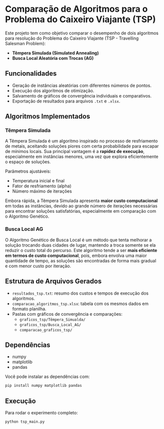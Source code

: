
# Comparação de Algoritmos para o Problema do Caixeiro Viajante (TSP)

Este projeto tem como objetivo comparar o desempenho de dois algoritmos para resolução do Problema do Caixeiro Viajante (TSP - Travelling Salesman Problem):

- **Têmpera Simulada (Simulated Annealing)**
- **Busca Local Aleatória com Trocas (AG)**

## Funcionalidades

- Geração de instâncias aleatórias com diferentes números de pontos.
- Execução dos algoritmos de otimização.
- Salvamento de gráficos de convergência individuais e comparativos.
- Exportação de resultados para arquivos `.txt` e `.xlsx`.

## Algoritmos Implementados

### Têmpera Simulada

A Têmpera Simulada é um algoritmo inspirado no processo de resfriamento de metais, aceitando soluções piores com certa probabilidade para escapar de mínimos locais. Sua principal vantagem é a **rapidez de execução**, especialmente em instâncias menores, uma vez que explora eficientemente o espaço de soluções.

Parâmetros ajustáveis:
- Temperatura inicial e final
- Fator de resfriamento (alpha)
- Número máximo de iterações

Embora rápida, a Têmpera Simulada apresenta **maior custo computacional** em todas as instâncias, devido ao grande número de iterações necessárias para encontrar soluções satisfatórias, especialmente em comparação com o Algoritmo Genético.

### Busca Local AG

O Algoritmo Genético de Busca Local é um método que tenta melhorar a solução trocando duas cidades de lugar, mantendo a troca somente se ela reduzir o custo total do percurso. Este algoritmo tende a ser **mais eficiente em termos de custo computacional**, pois, embora envolva uma maior quantidade de tempo, as soluções são encontradas de forma mais gradual e com menor custo por iteração.

## Estrutura de Arquivos Gerados

- `resultados_tsp.txt`: resumo dos custos e tempos de execução dos algoritmos.
- `comparacao_algoritmos_tsp.xlsx`: tabela com os mesmos dados em formato planilha.
- Pastas com gráficos de convergência e comparações:
  - `graficos_tsp/Têmpera_Simualda/`
  - `graficos_tsp/Busca_Local_AG/`
  - `comparacao_graficos_tsp/`

## Dependências

- numpy
- matplotlib
- pandas

Você pode instalar as dependências com:

```bash
pip install numpy matplotlib pandas
```

## Execução

Para rodar o experimento completo:

```bash
python tsp_main.py
```

